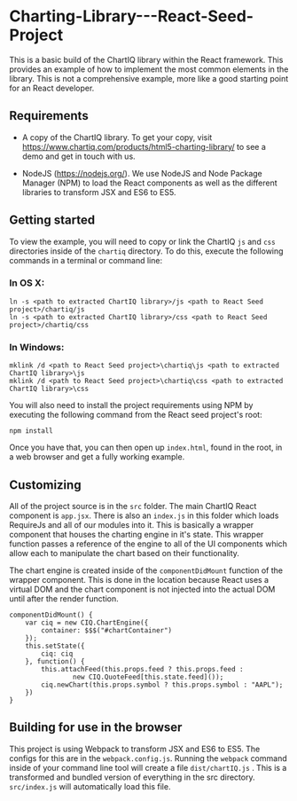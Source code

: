 # Charting-Library---React-Seed-Project

This is a basic build of the ChartIQ library within the React framework. This provides an example of how to implement the most common elements in the library. This is not a comprehensive example, more like a good starting point for an React developer.

## Requirements

* A copy of the ChartIQ library. To get your copy, visit https://www.chartiq.com/products/html5-charting-library/ to see a demo and get in touch with us.

* NodeJS (https://nodejs.org/). We use NodeJS and Node Package Manager (NPM) to load the React components as well as the different libraries to transform JSX and ES6 to ES5.

## Getting started

To view the example, you will need to copy or link the ChartIQ `js` and `css` directories inside of the `chartiq` directory. To do this, execute the following commands in a terminal or command line:

### In OS X:

```
ln -s <path to extracted ChartIQ library>/js <path to React Seed project>/chartiq/js 
ln -s <path to extracted ChartIQ library>/css <path to React Seed project>/chartiq/css
```
 
### In Windows:
```
mklink /d <path to React Seed project>\chartiq\js <path to extracted ChartIQ library>\js  
mklink /d <path to React Seed project>\chartiq\css <path to extracted ChartIQ library>\css 
```

You will also need to install the project requirements using NPM by executing the following command from the React seed project's root:

```
npm install
```

Once you have that, you can then open up `index.html`, found in the root, in a web browser and get a fully working example.

## Customizing 
All of the project source is in the `src` folder. The main ChartIQ React component is `app.jsx`. There is also an `index.js` in this folder which loads RequireJs and all of our modules into it. This is basically a wrapper component that houses the charting engine in it's state. This wrapper function passes a reference of the engine to all of the UI components which allow each to manipulate the chart based on their functionality. 

The chart engine is created inside of the `componentDidMount` function of the wrapper component. This is done in the location because React uses a virtual DOM and the chart component is not injected into the actual DOM until after the render function.

``` 
componentDidMount() {
    var ciq = new CIQ.ChartEngine({
        container: $$$("#chartContainer")
    });
    this.setState({
        ciq: ciq
    }, function() {
        this.attachFeed(this.props.feed ? this.props.feed : 
                new CIQ.QuoteFeed[this.state.feed]());
        ciq.newChart(this.props.symbol ? this.props.symbol : "AAPL");
    })
}
```


## Building for use in the browser

This project is using Webpack to transform JSX and ES6 to ES5. The configs for this are in the `webpack.config.js`. Running the `webpack` command inside of your command line tool will create a file `dist/chartIQ.js` . This is a transformed and bundled version of everything in the src directory. `src/index.js` will automatically load this file.

